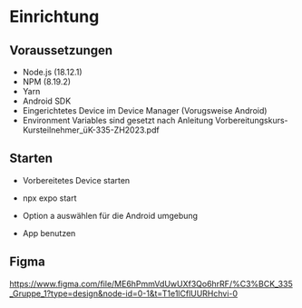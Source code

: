 # Einrichtung

## Voraussetzungen

- Node.js (18.12.1)
- NPM (8.19.2)
- Yarn
- Android SDK
- Eingerichtetes Device im Device Manager (Vorugsweise Android)
- Environment Variables sind gesetzt nach Anleitung Vorbereitungskurs-Kursteilnehmer_üK-335-ZH2023.pdf

## Starten

- Vorbereitetes Device starten

- npx expo start
- Option a auswählen für die Android umgebung

- App benutzen

## Figma

https://www.figma.com/file/ME6hPmmVdUwUXf3Qo6hrRF/%C3%BCK_335_Gruppe_1?type=design&node-id=0-1&t=T1e1lCflUURHchvi-0

